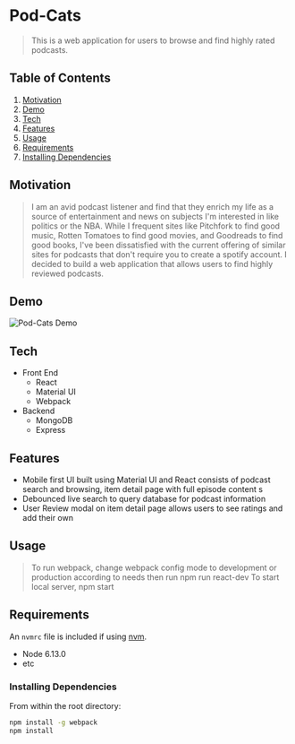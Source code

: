 # Pod-Cats

> This is a web application for users to browse and find highly rated podcasts. 

## Table of Contents
1. [Motivation](#Demo)
1. [Demo](#Demo)
1. [Tech](#Tech)
1. [Features](#Features)
1. [Usage](#Usage)
1. [Requirements](#requirements)
1. [Installing Dependencies](#installing-dependencies)

## Motivation
> I am an avid podcast listener and find that they enrich my life as a source of entertainment and news on subjects I'm interested in like politics or the NBA. While I frequent sites like Pitchfork to find good music, Rotten Tomatoes to find good movies, and Goodreads to find good books, I've been dissatisfied with the current offering of similar sites for podcasts that don't require you to create a spotify account. I decided to build a web application that allows users to find highly reviewed podcasts. 
## Demo
![Pod-Cats Demo](https://remy-sdc-images.s3-us-west-2.amazonaws.com/final_605b77f2da095f0069920491_890738.gif)

## Tech
* Front End
  * React
  * Material UI
  * Webpack
* Backend
  * MongoDB
  * Express

## Features
* Mobile first UI built using Material UI and React consists of podcast search and browsing, item detail page with full episode content s
* Debounced live search to query database for podcast information
* User Review modal on item detail page allows users to see ratings and add their own 

## Usage

> To run webpack, change webpack config mode to development or production according to needs then run
  npm run react-dev
> To start local server, npm start

## Requirements

An `nvmrc` file is included if using [nvm](https://github.com/creationix/nvm).

- Node 6.13.0
- etc

### Installing Dependencies

From within the root directory:

```sh
npm install -g webpack
npm install
```

